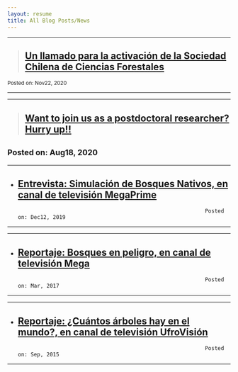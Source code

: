 ```yaml
---
layout: resume
title: All Blog Posts/News
---
```


---
> ## [Un llamado para la activación de la Sociedad Chilena de Ciencias Forestales](/news/2020-11-22paperSocifor.md)
<sub>Posted on: Nov22, 2020</sub>

---

---
> ## [Want to join us as a postdoctoral researcher? Hurry up!!](/news/2020-08-18-postDoc.md)
<sub>                                                                 Posted on: Aug18, 2020</sub>
---

---
* ## [Entrevista: Simulación de Bosques Nativos, en canal de televisión MegaPrime](/news/2019-12-12megaSimBnativo.md)
                                                                 Posted on: Dec12, 2019
---

---
* ## [Reportaje: Bosques en peligro, en canal de televisión Mega](/news/2017-03-10-mega.md)
                                                                 Posted on: Mar, 2017
---

---
* ## [Reportaje: ¿Cuántos árboles hay en el mundo?, en canal de televisión UfroVisión](/news/2015-09-17arbolesMundo.md)
                                                                 Posted on: Sep, 2015
---
